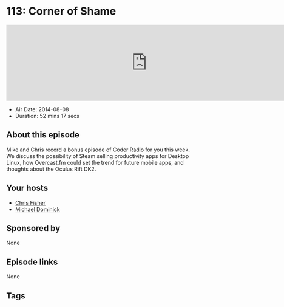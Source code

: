 # 113: Corner of Shame

<iframe src="https://player.fireside.fm/v2/MLf2ZzhC+xWuHGjfq?theme=dark" width="740" height="200" frameborder="0" scrolling="no"></iframe>

* Air Date: 2014-08-08
* Duration: 52 mins 17 secs

## About this episode

Mike and Chris record a bonus episode of Coder Radio for you this week. We discuss the possibility of Steam selling productivity apps for Desktop Linux, how Overcast.fm could set the trend for future mobile apps, and thoughts about the Oculus Rift DK2.

## Your hosts
* [Chris Fisher](https://coder.show/hosts/chrislas)
* [Michael Dominick](https://coder.show/hosts/michael)

## Sponsored by

None



## Episode links

None



## Tags

